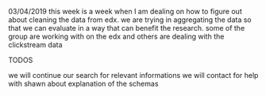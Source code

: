 03/04/2019
this week is a week when I am dealing on how to figure out about cleaning the data from edx.
we are trying in aggregating the data so that we can evaluate in a way that can benefit the research.
some of the group are working with on the edx and others are dealing with the clickstream data

TODOS


we will continue our search for relevant informations 
we will contact for help with shawn about explanation of the schemas
